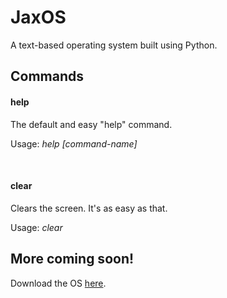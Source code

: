 <h1>JaxOS</h1>
<p>A text-based operating system built using Python.</p>
<h2>Commands</h2>
<h4>help</h4>
<p>The default and easy "help" command.</p>
<p>Usage: <em>help [command-name]</em></p>
<br>
<h4>clear</h4>
<p>Clears the screen. It's as easy as that.</p>
<p>Usage: <em>clear</em></p>
<h2>More coming soon!</h2>
<p>Download the OS <a href="https://download.jaxo.dev/jaxos/">here</a>.</p>
